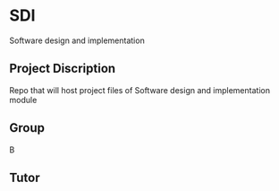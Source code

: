 # SDI
Software design and implementation

## Project Discription
Repo that will host project files of Software design and implementation module

## Group
B

## Tutor
